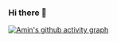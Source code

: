 ### Hi there 👋

<!--
**aminamerian/aminamerian** is a ✨ _special_ ✨ repository because its `README.md` (this file) appears on your GitHub profile.

Here are some ideas to get you started:

- 🔭 I’m currently working on ...
- 🌱 I’m currently learning ...
- 👯 I’m looking to collaborate on ...
- 🤔 I’m looking for help with ...
- 💬 Ask me about ...
- 📫 How to reach me: ...
- 😄 Pronouns: ...
- ⚡ Fun fact: ...
-->
[![Amin's github activity graph](https://activity-graph.herokuapp.com/graph?username=aminamerian&custom_title=%20&bg_color=2F435A&color=39918C&line=F7CB2D&point=2F435A&area=true&hide_border=true)](https://github.com/aminamerian)

